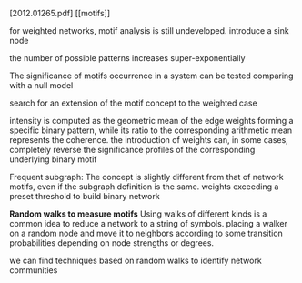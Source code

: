 [2012.01265.pdf]
[[motifs]]



for weighted networks, motif analysis is still undeveloped.
introduce a sink node

the number of possible patterns increases super-exponentially

The significance of motifs occurrence in a system can
be tested comparing with a null model

search for an extension of the motif concept to the weighted case

intensity is computed as the geometric mean of the edge weights forming a specific binary pattern, while its ratio to the corresponding arithmetic mean represents the coherence.
the introduction of weights can, in some cases, completely reverse the significance profiles of the corresponding underlying binary motif


Frequent subgraph: The concept is slightly different from that of network motifs, even if the subgraph definition is the same.  weights exceeding a preset threshold to build binary network

**Random walks to measure motifs**
Using walks of different kinds is a common idea to reduce a network to a string of symbols. placing a walker on a random node and move it to neighbors according to some transition probabilities depending on node strengths or degrees.

we can find techniques based on random walks to identify network communities